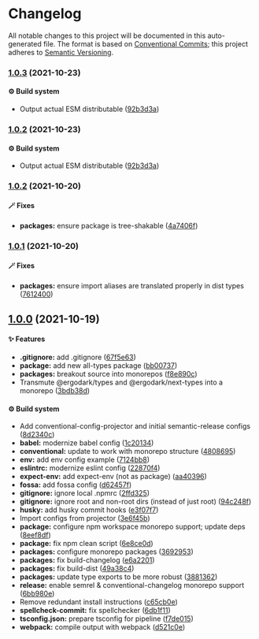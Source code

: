 # Changelog

All notable changes to this project will be documented in this auto-generated
file. The format is based on [Conventional Commits][34]; this project adheres to
[Semantic Versioning][35].

### [1.0.3][36] (2021-10-23)

#### ⚙️ Build system

- Output actual ESM distributable ([92b3d3a][2])

### [1.0.2][1] (2021-10-23)

#### ⚙️ Build system

- Output actual ESM distributable ([92b3d3a][2])

### [1.0.2][3] (2021-10-20)

#### 🪄 Fixes

- **packages:** ensure package is tree-shakable ([4a7406f][4])

### [1.0.1][5] (2021-10-20)

#### 🪄 Fixes

- **packages:** ensure import aliases are translated properly in dist types
  ([7612400][6])

## [1.0.0][7] (2021-10-19)

#### ✨ Features

- **.gitignore:** add .gitignore ([67f5e63][8])
- **package:** add new all-types package ([bb00737][9])
- **packages:** breakout source into monorepos ([f8e890c][10])
- Transmute @ergodark/types and @ergodark/next-types into a monorepo
  ([3bdb38d][11])

#### ⚙️ Build system

- Add conventional-config-projector and initial semantic-release configs
  ([8d2340c][12])
- **babel:** modernize babel config ([1c20134][13])
- **conventional:** update to work with monorepo structure ([4808695][14])
- **env:** add env config example ([7124bb8][15])
- **eslintrc:** modernize eslint config ([22870f4][16])
- **expect-env:** add expect-env (not as package) ([aa40396][17])
- **fossa:** add fossa config ([d62457f][18])
- **gitignore:** ignore local .npmrc ([2ffd325][19])
- **gitignore:** ignore root and non-root dirs (instead of just root)
  ([94c248f][20])
- **husky:** add husky commit hooks ([e3f07f7][21])
- Import configs from projector ([3e6f45b][22])
- **package:** configure npm workspace monorepo support; update deps
  ([8eef8df][23])
- **package:** fix npm clean script ([6e8ce0d][24])
- **packages:** configure monorepo packages ([3692953][25])
- **packages:** fix build-changelog ([e6a2201][26])
- **packages:** fix build-dist ([49a38c4][27])
- **packages:** update type exports to be more robust ([3881362][28])
- **release:** enable semrel & conventional-changelog monorepo support
  ([6bb980e][29])
- Remove redundant install instructions ([c65cb0e][30])
- **spellcheck-commit:** fix spellchecker ([6db1f11][31])
- **tsconfig.json:** prepare tsconfig for pipeline ([f7de015][32])
- **webpack:** compile output with webpack ([d521c0e][33])

[1]:
  https://github.com/Xunnamius/typescript-utils/compare/next-types@1.0.2...next-types@1.0.2
[2]:
  https://github.com/Xunnamius/typescript-utils/commit/92b3d3a3b2941443f169d47f4af5a52fea7f56e1
[3]:
  https://github.com/Xunnamius/typescript-utils/compare/next-types@1.0.1...next-types@1.0.2
[4]:
  https://github.com/Xunnamius/typescript-utils/commit/4a7406fb409130a8d600e74ef587d3faf9026b87
[5]:
  https://github.com/Xunnamius/typescript-utils/compare/next-types@1.0.0...next-types@1.0.1
[6]:
  https://github.com/Xunnamius/typescript-utils/commit/76124005a0af5a2af18d462353485c2a7a8d5bfd
[7]:
  https://github.com/Xunnamius/typescript-utils/compare/67f5e63863018babf847f4bbf21960b91eb1e7b8...next-types@1.0.0
[8]:
  https://github.com/Xunnamius/typescript-utils/commit/67f5e63863018babf847f4bbf21960b91eb1e7b8
[9]:
  https://github.com/Xunnamius/typescript-utils/commit/bb00737a6b11e041836bb85f30ceadd8196cc1b6
[10]:
  https://github.com/Xunnamius/typescript-utils/commit/f8e890cb7b60726f9fb416653cb81a43dfb98e54
[11]:
  https://github.com/Xunnamius/typescript-utils/commit/3bdb38d8bd7979b8b9dbb8f2639aa1349468d660
[12]:
  https://github.com/Xunnamius/typescript-utils/commit/8d2340c4bc9af4282fe7e78679ad296bedd15f65
[13]:
  https://github.com/Xunnamius/typescript-utils/commit/1c201343df5d01a95cae187b0c3b496c7678adf3
[14]:
  https://github.com/Xunnamius/typescript-utils/commit/48086952bb3570b03812e3eb8f607a3ca27d4229
[15]:
  https://github.com/Xunnamius/typescript-utils/commit/7124bb819c6f6aeac861ff88c054edd470f04c45
[16]:
  https://github.com/Xunnamius/typescript-utils/commit/22870f4c65ffd8eafeaacf201912951dc62abec0
[17]:
  https://github.com/Xunnamius/typescript-utils/commit/aa40396f4cda8ec6b983e2bf423fef95b0660cd5
[18]:
  https://github.com/Xunnamius/typescript-utils/commit/d62457f26654d6e275b3415675c535c4d014e13e
[19]:
  https://github.com/Xunnamius/typescript-utils/commit/2ffd325268043b775e67bb2e0a561c44d1e45e24
[20]:
  https://github.com/Xunnamius/typescript-utils/commit/94c248f245f753b98c44e5f72955735aa958b81c
[21]:
  https://github.com/Xunnamius/typescript-utils/commit/e3f07f73f7a39cc7d897a7507c793620afe6c006
[22]:
  https://github.com/Xunnamius/typescript-utils/commit/3e6f45b73b6af25af008c542bbb0bdc2a544d186
[23]:
  https://github.com/Xunnamius/typescript-utils/commit/8eef8df98bb7539d105b91b6d254b78f56ca6f86
[24]:
  https://github.com/Xunnamius/typescript-utils/commit/6e8ce0d0a945a5ff4c65c9400df387b51197af11
[25]:
  https://github.com/Xunnamius/typescript-utils/commit/3692953ca8156babf7b1e7584e042bc09820bce6
[26]:
  https://github.com/Xunnamius/typescript-utils/commit/e6a2201cea079bf34e9c2ef8d7fed216ea7911ca
[27]:
  https://github.com/Xunnamius/typescript-utils/commit/49a38c4d83646afc588b29f6d2b8aeb12e679568
[28]:
  https://github.com/Xunnamius/typescript-utils/commit/38813620d45258fcbc9e774031bfe9ed0510eef8
[29]:
  https://github.com/Xunnamius/typescript-utils/commit/6bb980e31f1a73ff3261e67c4337c5ca9572cb85
[30]:
  https://github.com/Xunnamius/typescript-utils/commit/c65cb0e7604b52f7484ed3399a37dbac3a9b2e8f
[31]:
  https://github.com/Xunnamius/typescript-utils/commit/6db1f11391d869949f480d367d3312eddc3c5eb7
[32]:
  https://github.com/Xunnamius/typescript-utils/commit/f7de015b99cd4c0156f3187e53b9eb06a5985721
[33]:
  https://github.com/Xunnamius/typescript-utils/commit/d521c0ee45d86580f95528f987c8e92077b64e8f
[34]: https://conventionalcommits.org
[35]: https://semver.org
[36]:
  https://github.com/Xunnamius/typescript-utils/compare/next-types@1.0.2...next-types@1.0.3
